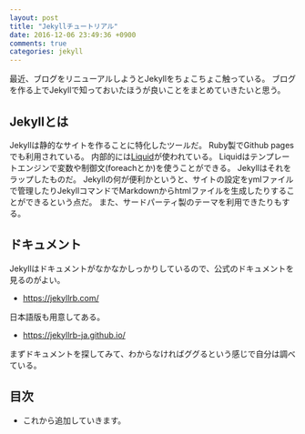 ```yaml
---
layout: post
title: "Jekyllチュートリアル"
date: 2016-12-06 23:49:36 +0900
comments: true
categories: jekyll
---
```


最近、ブログをリニューアルしようとJekyllをちょこちょこ触っている。
ブログを作る上でJekyllで知っておいたほうが良いことをまとめていきたいと思う。

## Jekyllとは

Jekyllは静的なサイトを作ることに特化したツールだ。
Ruby製でGithub pagesでも利用されている。
内部的には[Liquid](https://github.com/Shopify/liquid/wiki)が使われている。
Liquidはテンプレートエンジンで変数や制御文(foreachとか)を使うことができる。
Jekyllはそれをラップしたものだ。
Jekyllの何が便利かというと、サイトの設定をymlファイルで管理したりJekyllコマンドでMarkdownからhtmlファイルを生成したりすることができるという点だ。
また、サードパーティ製のテーマを利用できたりもする。

## ドキュメント

Jekyllはドキュメントがなかなかしっかりしているので、公式のドキュメントを見るのがよい。
* https://jekyllrb.com/

日本語版も用意してある。
* https://jekyllrb-ja.github.io/

まずドキュメントを探してみて、わからなければググるという感じで自分は調べている。

## 目次

* これから追加していきます。
